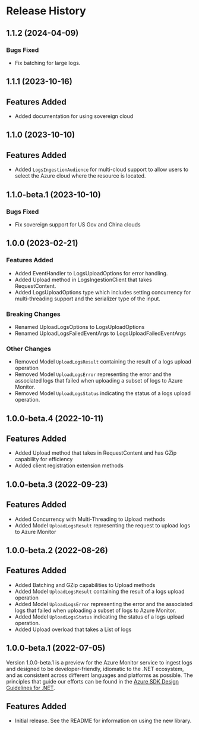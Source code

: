 # Release History

## 1.1.2 (2024-04-09)

### Bugs Fixed
- Fix batching for large logs.

## 1.1.1 (2023-10-16)

## Features Added
- Added documentation for using sovereign cloud

## 1.1.0 (2023-10-10)

## Features Added
- Added `LogsIngestionAudience` for multi-cloud support to allow users to select the Azure cloud where the resource is located.

## 1.1.0-beta.1 (2023-10-10)

### Bugs Fixed
- Fix sovereign support for US Gov and China clouds

## 1.0.0 (2023-02-21)

### Features Added
- Added EventHandler to LogsUploadOptions for error handling.
- Added Upload method in LogsIngestionClient that takes RequestContent.
- Added LogsUploadOptions type which includes setting concurrency for multi-threading support and the serializer type of the input.

### Breaking Changes
 - Renamed UploadLogsOptions to LogsUploadOptions
 - Renamed UploadLogsFailedEventArgs to LogsUploadFailedEventArgs

### Other Changes
- Removed Model `UploadLogsResult` containing the result of a logs upload operation
- Removed Model `UploadLogsError` representing the error and the associated logs that failed when uploading a subset of logs to Azure Monitor.
- Removed Model `UploadLogsStatus` indicating the status of a logs upload operation.

## 1.0.0-beta.4 (2022-10-11)

## Features Added
- Added Upload method that takes in RequestContent and has GZip capability for efficiency
- Added client registration extension methods

## 1.0.0-beta.3 (2022-09-23)

## Features Added
- Added Concurrency with Multi-Threading to Upload methods
- Added Model `UploadLogsResult` representing the request to upload logs to Azure Monitor

## 1.0.0-beta.2 (2022-08-26)

## Features Added
- Added Batching and GZip capabilities to Upload methods
- Added Model `UploadLogsResult` containing the result of a logs upload operation
- Added Model `UploadLogsError` representing the error and the associated logs that failed when uploading a subset of logs to Azure Monitor.
- Added Model `UploadLogsStatus` indicating the status of a logs upload operation.
- Added Upload overload that takes a List<T> of logs

## 1.0.0-beta.1 (2022-07-05)

Version 1.0.0-beta.1 is a preview for the Azure Monitor service to ingest logs and designed to be developer-friendly, idiomatic to the .NET ecosystem, and as consistent across different languages and platforms as
possible. The principles that guide our efforts can be found in the
[Azure SDK Design Guidelines for .NET](https://azure.github.io/azure-sdk/dotnet_introduction.html).

## Features Added
- Initial release. See the README for information on using the new library.

